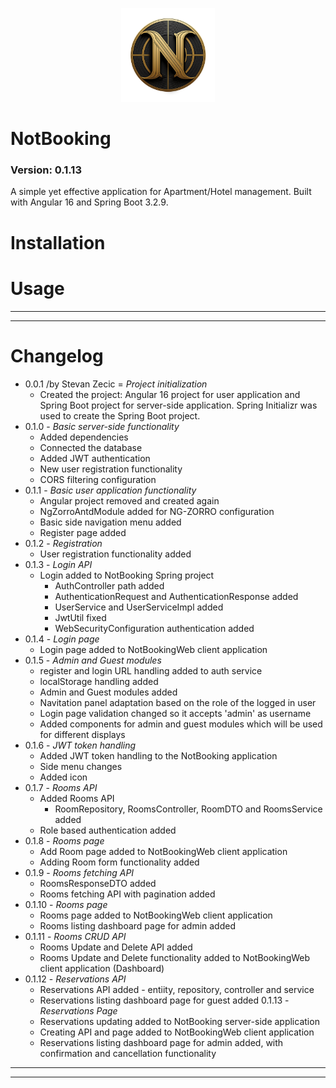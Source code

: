 <!-- ![NotBookingLogo](NotBookingWeb/src/assets/images/Logo.png) -->
<p align="center"><img src="NotBookingWeb/src/assets/images/Logo.png" alt="logo" style="height: 150px;"></p>

# NotBooking

### Version: 0.1.13

A simple yet effective application for Apartment/Hotel management. Built with Angular 16 and Spring Boot 3.2.9.

# Installation

# Usage

---
---

# Changelog

- 0.0.1 /by Stevan Zecic = _Project initialization_
  - Created the project: Angular 16 project for user application and Spring Boot project for server-side application. Spring Initializr was used to create the Spring Boot project.
- 0.1.0 - _Basic server-side functionality_
  - Added dependencies
  - Connected the database
  - Added JWT authentication
  - New user registration functionality
  - CORS filtering configuration
- 0.1.1 - _Basic user application functionality_
  - Angular project removed and created again
  - NgZorroAntdModule added for NG-ZORRO configuration
  - Basic side navigation menu added
  - Register page added
- 0.1.2 - _Registration_
  - User registration functionality added
- 0.1.3 - _Login API_
  - Login added to NotBooking Spring project
    - AuthController path added
    - AuthenticationRequest and AuthenticationResponse added
    - UserService and UserServiceImpl added
    - JwtUtil fixed
    - WebSecurityConfiguration authentication added
- 0.1.4 - _Login page_
  - Login page added to NotBookingWeb client application
- 0.1.5 - _Admin and Guest modules_
  - register and login URL handling added to auth service
  - localStorage handling added
  - Admin and Guest modules added
  - Navitation panel adaptation based on the role of the logged in user
  - Login page validation changed so it accepts 'admin' as username
  - Added components for admin and guest modules which will be used for different displays
- 0.1.6 - _JWT token handling_
  - Added JWT token handling to the NotBooking application
  - Side menu changes
  - Added icon
- 0.1.7 - _Rooms API_
  - Added Rooms API
    - RoomRepository, RoomsController, RoomDTO and RoomsService added
  - Role based authentication added
- 0.1.8 - _Rooms page_
  - Add Room page added to NotBookingWeb client application
  - Adding Room form functionality added
- 0.1.9 - _Rooms fetching API_
  - RoomsResponseDTO added
  - Rooms fetching API with pagination added
- 0.1.10 - _Rooms page_
  - Rooms page added to NotBookingWeb client application
  - Rooms listing dashboard page for admin added
- 0.1.11 - _Rooms CRUD API_
  - Rooms Update and Delete API added
  - Rooms Update and Delete functionality added to NotBookingWeb client application (Dashboard)
- 0.1.12 - _Reservations API_
  - Reservations API added - entiity, repository, controller and service
  - Reservations listing dashboard page for guest added
0.1.13 - _Reservations Page_
  - Reservations updating added to NotBooking server-side application
  - Creating API and page added to NotBookingWeb client application
  - Reservations listing dashboard page for admin added, with confirmation and cancellation functionality

- - -
- - -

